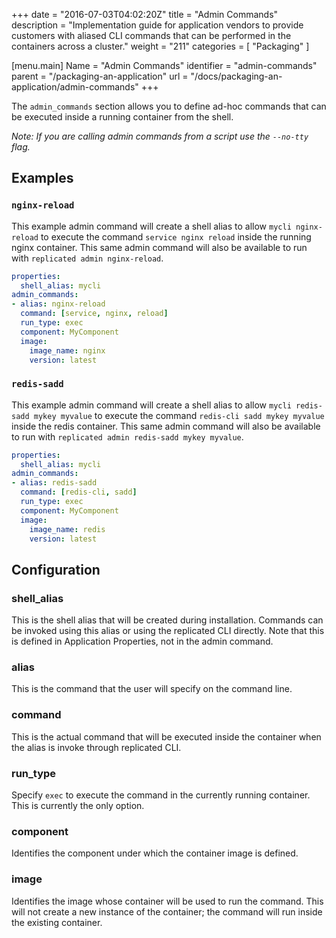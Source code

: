 +++
date = "2016-07-03T04:02:20Z"
title = "Admin Commands"
description = "Implementation guide for application vendors to provide customers with aliased CLI commands that can be performed in the containers across a cluster."
weight = "211"
categories = [ "Packaging" ]

[menu.main]
Name       = "Admin Commands"
identifier = "admin-commands"
parent     = "/packaging-an-application"
url        = "/docs/packaging-an-application/admin-commands"
+++

The `admin_commands` section allows you to define ad-hoc commands that can be executed
inside a running container from the shell.

*Note: If you are calling admin commands from a script use the `--no-tty` flag.*

## Examples

### `nginx-reload`
This example admin command will create a shell alias to allow `mycli nginx-reload` to execute the
command `service nginx reload` inside the running nginx container. This same admin command
will also be available to run with `replicated admin nginx-reload`.

```yaml
properties:
  shell_alias: mycli
admin_commands:
- alias: nginx-reload
  command: [service, nginx, reload]
  run_type: exec
  component: MyComponent
  image:
    image_name: nginx
    version: latest
```

### `redis-sadd`
This example admin command will create a shell alias to allow `mycli redis-sadd mykey myvalue` to execute
the command `redis-cli sadd mykey myvalue` inside the redis container. This same admin command
will also be available to run with `replicated admin redis-sadd mykey myvalue`.

```yaml
properties:
  shell_alias: mycli
admin_commands:
- alias: redis-sadd
  command: [redis-cli, sadd]
  run_type: exec
  component: MyComponent
  image:
    image_name: redis
    version: latest
```

## Configuration
### shell_alias
This is the shell alias that will be created during installation. Commands can be invoked
using this alias or using the replicated CLI directly. Note that this is defined in
Application Properties, not in the admin command.

### alias
This is the command that the user will specify on the command line.

### command
This is the actual command that will be executed inside the container when the alias is
invoke through replicated CLI.

### run_type
Specify `exec` to execute the command in the currently running container. This is currently
the only option.

### component
Identifies the component under which the container image is defined.

### image
Identifies the image whose container will be used to run the command. This will not create a new
instance of the container; the command will run inside the existing container.
